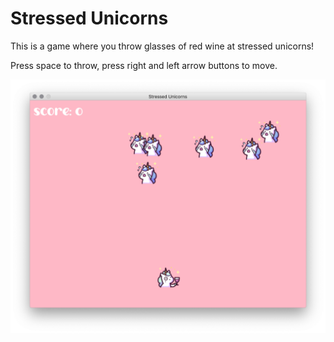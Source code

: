 # Stressed Unicorns

This is a game where you throw glasses of red wine at stressed unicorns!

Press space to throw, press right and left arrow buttons to move.

![Screenshot of game](https://github.com/joanncholland/StressedUnicorns/blob/master/stressed-unicorns.png)
